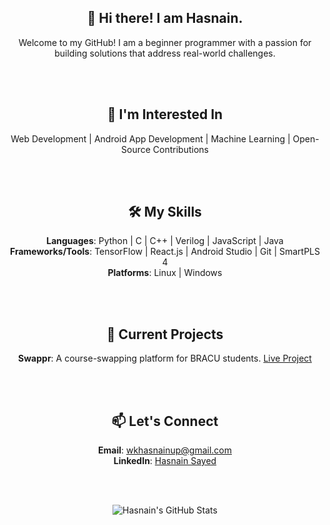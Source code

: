 <div align="center">

## 👋 Hi there! I am Hasnain.

Welcome to my GitHub! I am a beginner programmer with a passion for building solutions that address real-world challenges.

<br><br>

## 💼 **I'm Interested In**
Web Development | Android App Development | Machine Learning | Open-Source Contributions

<br><br>

## 🛠 **My Skills**
**Languages**: Python | C | C++ | Verilog | JavaScript | Java  
**Frameworks/Tools**: TensorFlow | React.js | Android Studio | Git | SmartPLS 4  
**Platforms**: Linux | Windows

<br><br>

## 🔧 **Current Projects**
**Swappr**: A course-swapping platform for BRACU students. [Live Project](https://swappr-bracu.web.app)

<br><br>

## 📫 **Let's Connect**
**Email**: [wkhasnainup@gmail.com](mailto:wkhasnainup@gmail.com)  
**LinkedIn**: [Hasnain Sayed](https://www.linkedin.com/in/has9sayed)

<br><br>

<picture>
  <source media="(prefers-color-scheme: dark)" srcset="https://github-readme-stats.vercel.app/api?username=has9sayed&show_icons=true&theme=github_dark">
  <source media="(prefers-color-scheme: light)" srcset="https://github-readme-stats.vercel.app/api?username=has9sayed&show_icons=true&theme=default">
  <img src="https://github-readme-stats.vercel.app/api?username=has9sayed&show_icons=true&theme=default" alt="Hasnain's GitHub Stats">
</picture>

</div>